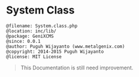 # System Class

```
@filename: System.class.php
@location: inc/lib/
@package: GeniXCMS
@since: 0.0.1
@author: Puguh Wijayanto (www.metalgenix.com)
@copyright: 2014-2015 Puguh Wijayanto
@license: MIT License
```

> This Documentation is still need improvement.

